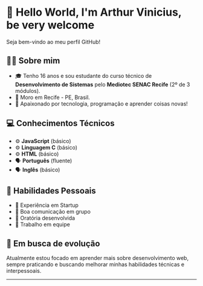 # 👋 Hello World, I'm Arthur Vinicius, be very welcome
Seja bem-vindo ao meu perfil GitHub!

## 👨‍🎓 Sobre mim

- 🎓 Tenho 16 anos e sou estudante do curso técnico de **Desenvolvimento de Sistemas** pelo **Mediotec SENAC Recife** (2º de 3 módulos).
- 📍 Moro em Recife - PE, Brasil.
- 🧠 Apaixonado por tecnologia, programação e aprender coisas novas!

## 💻 Conhecimentos Técnicos

- ⚙️ **JavaScript** (básico)
- ⚙️ **Linguagem C** (básico)
- ⚙️ **HTML** (básico)
- 🗣️ **Português** (fluente)
- 🗣️ **Inglês** (básico)

## 🧩 Habilidades Pessoais

- 🧠 Experiência em Startup
- 💬 Boa comunicação em grupo
- 🎤 Oratória desenvolvida
- 🤝 Trabalho em equipe

## 🚀 Em busca de evolução

Atualmente estou focado em aprender mais sobre desenvolvimento web, sempre praticando e buscando melhorar minhas habilidades técnicas e interpessoais.

---



